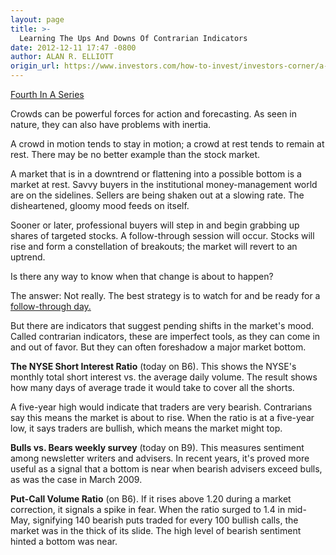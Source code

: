 ```yaml
---
layout: page
title: >-
  Learning The Ups And Downs Of Contrarian Indicators
date: 2012-12-11 17:47 -0800
author: ALAN R. ELLIOTT
origin_url: https://www.investors.com/how-to-invest/investors-corner/a-quick-scan-of-contrarian-indicator-gauges/
---
```


[Fourth In A Series](http://news.investors.com/special-report/635805-you-can-time-the-market.aspx)

Crowds can be powerful forces for action and forecasting. As seen in nature, they can also have problems with inertia.

A crowd in motion tends to stay in motion; a crowd at rest tends to remain at rest. There may be no better example than the stock market.

A market that is in a downtrend or flattening into a possible bottom is a market at rest. Savvy buyers in the institutional money-management world are on the sidelines. Sellers are being shaken out at a slowing rate. The disheartened, gloomy mood feeds on itself.

Sooner or later, professional buyers will step in and begin grabbing up shares of targeted stocks. A follow-through session will occur. Stocks will rise and form a constellation of breakouts; the market will revert to an uptrend.

Is there any way to know when that change is about to happen?

The answer: Not really. The best strategy is to watch for and be ready for a [follow-through day.](http://education.investors.com/investors-corner/636007-you-can-time-the-stock-market.htm?Ntt=burton-malkiel-victor-reklaitis)

But there are indicators that suggest pending shifts in the market's mood. Called contrarian indicators, these are imperfect tools, as they can come in and out of favor. But they can often foreshadow a major market bottom.

**The NYSE Short Interest Ratio** (today on B6). This shows the NYSE's monthly total short interest vs. the average daily volume. The result shows how many days of average trade it would take to cover all the shorts.

A five-year high would indicate that traders are very bearish. Contrarians say this means the market is about to rise. When the ratio is at a five-year low, it says traders are bullish, which means the market might top.

**Bulls vs. Bears weekly survey** (today on B9). This measures sentiment among newsletter writers and advisers. In recent years, it's proved more useful as a signal that a bottom is near when bearish advisers exceed bulls, as was the case in March 2009.

**Put-Call Volume Ratio** (on B6). If it rises above 1.20 during a market correction, it signals a spike in fear. When the ratio surged to 1.4 in mid-May, signifying 140 bearish puts traded for every 100 bullish calls, the market was in the thick of its slide. The high level of bearish sentiment hinted a bottom was near.

